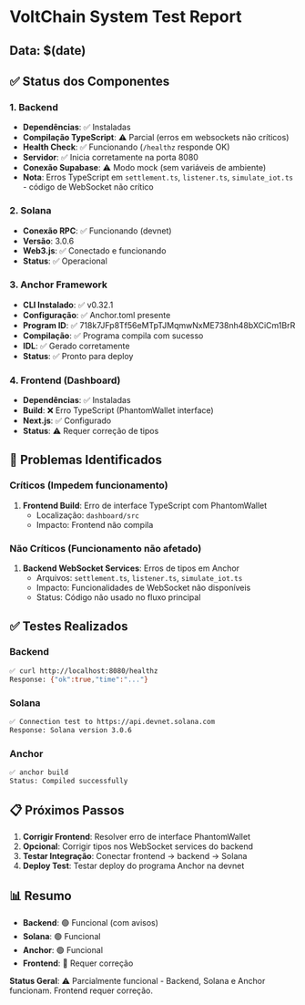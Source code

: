 # VoltChain System Test Report
## Data: $(date)

## ✅ Status dos Componentes

### 1. Backend
- **Dependências**: ✅ Instaladas
- **Compilação TypeScript**: ⚠️ Parcial (erros em websockets não críticos)
- **Health Check**: ✅ Funcionando (`/healthz` responde OK)
- **Servidor**: ✅ Inicia corretamente na porta 8080
- **Conexão Supabase**: ⚠️ Modo mock (sem variáveis de ambiente)
- **Nota**: Erros TypeScript em `settlement.ts`, `listener.ts`, `simulate_iot.ts` - código de WebSocket não crítico

### 2. Solana
- **Conexão RPC**: ✅ Funcionando (devnet)
- **Versão**: 3.0.6
- **Web3.js**: ✅ Conectado e funcionando
- **Status**: ✅ Operacional

### 3. Anchor Framework
- **CLI Instalado**: ✅ v0.32.1
- **Configuração**: ✅ Anchor.toml presente
- **Program ID**: ✅ 718k7JFp8Tf56eMTpTJMqmwNxME738nh48bXCiCm1BrR
- **Compilação**: ✅ Programa compila com sucesso
- **IDL**: ✅ Gerado corretamente
- **Status**: ✅ Pronto para deploy

### 4. Frontend (Dashboard)
- **Dependências**: ✅ Instaladas
- **Build**: ❌ Erro TypeScript (PhantomWallet interface)
- **Next.js**: ✅ Configurado
- **Status**: ⚠️ Requer correção de tipos

## 🔧 Problemas Identificados

### Críticos (Impedem funcionamento)
1. **Frontend Build**: Erro de interface TypeScript com PhantomWallet
   - Localização: `dashboard/src`
   - Impacto: Frontend não compila

### Não Críticos (Funcionamento não afetado)
1. **Backend WebSocket Services**: Erros de tipos em Anchor
   - Arquivos: `settlement.ts`, `listener.ts`, `simulate_iot.ts`
   - Impacto: Funcionalidades de WebSocket não disponíveis
   - Status: Código não usado no fluxo principal

## ✅ Testes Realizados

### Backend
```bash
✅ curl http://localhost:8080/healthz
Response: {"ok":true,"time":"..."}
```

### Solana
```bash
✅ Connection test to https://api.devnet.solana.com
Response: Solana version 3.0.6
```

### Anchor
```bash
✅ anchor build
Status: Compiled successfully
```

## 📋 Próximos Passos

1. **Corrigir Frontend**: Resolver erro de interface PhantomWallet
2. **Opcional**: Corrigir tipos nos WebSocket services do backend
3. **Testar Integração**: Conectar frontend → backend → Solana
4. **Deploy Test**: Testar deploy do programa Anchor na devnet

## 📊 Resumo

- **Backend**: 🟢 Funcional (com avisos)
- **Solana**: 🟢 Funcional  
- **Anchor**: 🟢 Funcional
- **Frontend**: 🔴 Requer correção

**Status Geral**: ⚠️ Parcialmente funcional - Backend, Solana e Anchor funcionam. Frontend requer correção.

